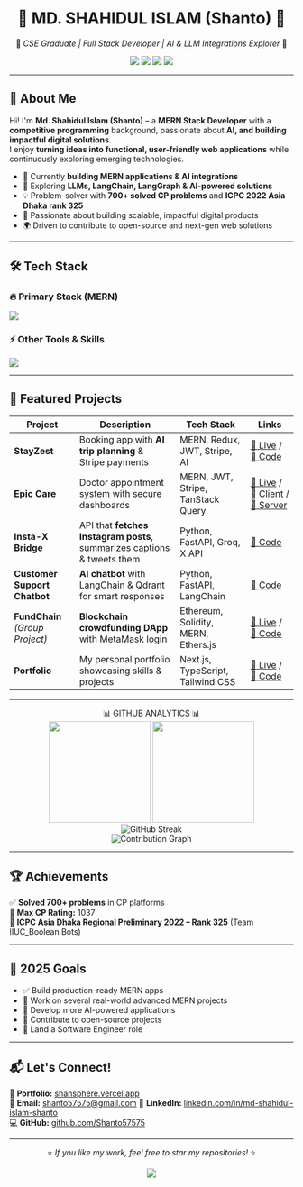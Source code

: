 # <div align="center">🚀 **MD. SHAHIDUL ISLAM (Shanto)** 🚀</div>

<div align="center">
  
🎯 *CSE Graduate | Full Stack Developer | AI & LLM Integrations Explorer* 🎯  

<a href="https://shansphere.vercel.app"><img src="https://img.shields.io/badge/Portfolio-shansphere.vercel.app-305CDE?style=for-the-badge&logo=vercel&logoColor=white" /></a>
<a href="mailto:shanto57575@gmail.com"><img src="https://img.shields.io/badge/Email-mdshahidulislam57575@gmail.com-8A2BE2?style=for-the-badge&logo=gmail&logoColor=white" /></a>
<a href="https://linkedin.com/in/md-shahidul-islam-shanto/"><img src="https://img.shields.io/badge/LinkedIn-mdshahidul--islam--shanto-52B2BF?style=for-the-badge&logo=linkedin&logoColor=white" /></a>
<a href="https://github.com/Shanto57575"><img src="https://img.shields.io/badge/GitHub-Shanto57575-000000?style=for-the-badge&logo=github&logoColor=white" /></a>

</div>

---

## 🌟 **About Me**
Hi! I'm **Md. Shahidul Islam (Shanto)** – a **MERN Stack Developer** with a **competitive programming** background, passionate about **AI, and building impactful digital solutions**.  
I enjoy **turning ideas into functional, user-friendly web applications** while continuously exploring emerging technologies.

- 🎯 Currently **building MERN applications & AI integrations**  
- 🔗 Exploring **LLMs, LangChain, LangGraph & AI-powered solutions**  
- 💡 Problem-solver with **700+ solved CP problems** and **ICPC 2022 Asia Dhaka rank 325**  
- 🚀 Passionate about building scalable, impactful digital products
- 🌍 Driven to contribute to open-source and next-gen web solutions

---

## 🛠 **Tech Stack**

### 🔥 **Primary Stack (MERN)**  
<img src="https://skillicons.dev/icons?i=react,nextjs,js,ts,nodejs,express,mongodb,tailwind" />

### ⚡ **Other Tools & Skills**  
<img src="https://skillicons.dev/icons?i=python,fastapi,cpp,firebase,git,github,vercel,postman" />

---

## 🚀 **Featured Projects**

| Project | Description | Tech Stack | Links |
|---------|-------------|------------|-------|
| **StayZest** | Booking app with **AI trip planning** & Stripe payments | MERN, Redux, JWT, Stripe, AI | [🔗 Live](https://stayzest-cbf59.web.app) / [📂 Code](https://github.com/Shanto57575/StayZest) |
| **Epic Care** | Doctor appointment system with secure dashboards | MERN, JWT, Stripe, TanStack Query | [🔗 Live](https://doctreat-8f71f.web.app) / [📂 Client](https://github.com/Shanto57575/doctreat-client) / [📂 Server](https://github.com/Shanto57575/doctreat__server) |
| **Insta-X Bridge** | API that **fetches Instagram posts**, summarizes captions & tweets them | Python, FastAPI, Groq, X API | [📂 Code](https://github.com/Shanto57575/insta-x-bridge) |
| **Customer Support Chatbot** | **AI chatbot** with LangChain & Qdrant for smart responses | Python, FastAPI, LangChain | [📂 Code](https://github.com/Shanto57575/Customer-Support-Chatbot) |
| **FundChain** *(Group Project)* | **Blockchain crowdfunding DApp** with MetaMask login | Ethereum, Solidity, MERN, Ethers.js | [🔗 Live](https://fundchain7.netlify.app) / [📂 Code](https://github.com/Shanto57575/crypto_crowdfunding) |
| **Portfolio** | My personal portfolio showcasing skills & projects | Next.js, TypeScript, Tailwind CSS | [🔗 Live](https://shansphere.vercel.app) / [📂 Code](https://github.com/Shanto57575/my_portfolio) |

---

<div align="center">📊 GITHUB ANALYTICS 📊</div>
<div align="center">
<img height="180em" src="https://github-readme-stats.vercel.app/api?username=Shanto57575&show_icons=true&theme=tokyonight&include_all_commits=true&count_private=true&hide_border=true&bg_color=0D1117&title_color=00D9FF&text_color=FFFFFF&icon_color=4F46E5"/>
<img height="180em" src="https://github-readme-stats.vercel.app/api/top-langs/?username=Shanto57575&layout=compact&theme=tokyonight&hide_border=true&bg_color=0D1117&title_color=00D9FF&text_color=FFFFFF"/>
<br/>
<img src="https://github-readme-streak-stats.herokuapp.com/?user=Shanto57575&theme=tokyonight&hide_border=true&background=0D1117&stroke=00D9FF&ring=4F46E5&fire=10B981&currStreakNum=FFFFFF&sideNums=FFFFFF&currStreakLabel=00D9FF&sideLabels=00D9FF&dates=FFFFFF" alt="GitHub Streak" />
<br/>
<img src="https://github-readme-activity-graph.vercel.app/graph?username=Shanto57575&theme=tokyo-night&hide_border=true&bg_color=0D1117&color=00D9FF&line=4F46E5&point=10B981" alt="Contribution Graph" />
</div>

---

## 🏆 **Achievements**
✅ **Solved 700+ problems** in CP platforms  
🏅 **Max CP Rating:** 1037  
🥉 **ICPC Asia Dhaka Regional Preliminary 2022 – Rank 325** (Team IIUC_Boolean Bots)  

---

## 🎯 **2025 Goals**
- ✅ Build production-ready MERN apps
- 🔗 Work on several real-world advanced MERN projects
- 🤖 Develop more AI-powered applications
- 🚀 Contribute to open-source projects
- 💼 Land a Software Engineer role


---

## 📬 **Let's Connect!**
📌 **Portfolio:** [shansphere.vercel.app](https://shansphere.vercel.app)  
📧 **Email:** shanto57575@gmail.com
🔗 **LinkedIn:** [linkedin.com/in/md-shahidul-islam-shanto](https://www.linkedin.com/in/md-shahidul-islam-shanto/)  
💻 **GitHub:** [github.com/Shanto57575](https://github.com/Shanto57575)

---

<div align="center">
  
⭐ *If you like my work, feel free to star my repositories!* ⭐  

<img src="https://komarev.com/ghpvc/?username=Shanto57575&label=Profile%20views&color=00F5FF&style=flat-square" />

</div>

